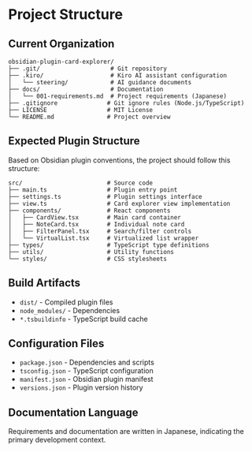 # Project Structure

## Current Organization
```
obsidian-plugin-card-explorer/
├── .git/                    # Git repository
├── .kiro/                   # Kiro AI assistant configuration
│   └── steering/            # AI guidance documents
├── docs/                    # Documentation
│   └── 001-requirements.md  # Project requirements (Japanese)
├── .gitignore              # Git ignore rules (Node.js/TypeScript)
├── LICENSE                 # MIT License
└── README.md               # Project overview
```

## Expected Plugin Structure
Based on Obsidian plugin conventions, the project should follow this structure:

```
src/                        # Source code
├── main.ts                 # Plugin entry point
├── settings.ts             # Plugin settings interface
├── view.ts                 # Card explorer view implementation
├── components/             # React components
│   ├── CardView.tsx        # Main card container
│   ├── NoteCard.tsx        # Individual note card
│   ├── FilterPanel.tsx     # Search/filter controls
│   └── VirtualList.tsx     # Virtualized list wrapper
├── types/                  # TypeScript type definitions
├── utils/                  # Utility functions
└── styles/                 # CSS stylesheets
```

## Build Artifacts
- `dist/` - Compiled plugin files
- `node_modules/` - Dependencies
- `*.tsbuildinfo` - TypeScript build cache

## Configuration Files
- `package.json` - Dependencies and scripts
- `tsconfig.json` - TypeScript configuration
- `manifest.json` - Obsidian plugin manifest
- `versions.json` - Plugin version history

## Documentation Language
Requirements and documentation are written in Japanese, indicating the primary development context.